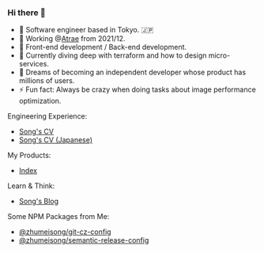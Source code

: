 ### Hi there 👋
- 🥇 Software engineer based in Tokyo. :jp:
- 🔭 Working @[Atrae](https://atrae.co.jp/) from 2021/12.
- 🦄 Front-end development / Back-end development.
- 🌱 Currently diving deep with terraform and how to design micro-services.
- 🌈 Dreams of becoming an independent developer whose product has millions of users.
- ⚡ Fun fact: Always be crazy when doing tasks about image performance optimization.

Engineering Experience:
- [Song's CV](https://zhumeisongsong.github.io/cv/)
- [Song's CV (Japanese)](https://zhumeisongsong.github.io/cv/ja)

My Products:
- [Index](https://zhumeisongsong.github.io/)

Learn & Think:
- [Song's Blog](https://zhumeisongsong.github.io/blog/)

Some NPM Packages from Me:
- [@zhumeisong/git-cz-config](https://www.npmjs.com/package/@zhumeisong/git-cz-config)
- [@zhumeisong/semantic-release-config](https://www.npmjs.com/package/@zhumeisong/semantic-release-config)

<!-- [![Leetcode Stats](https://leetcard.jacoblin.cool/zhumeisongsong)](https://leetcode.com/zhumeisongsong) -->




